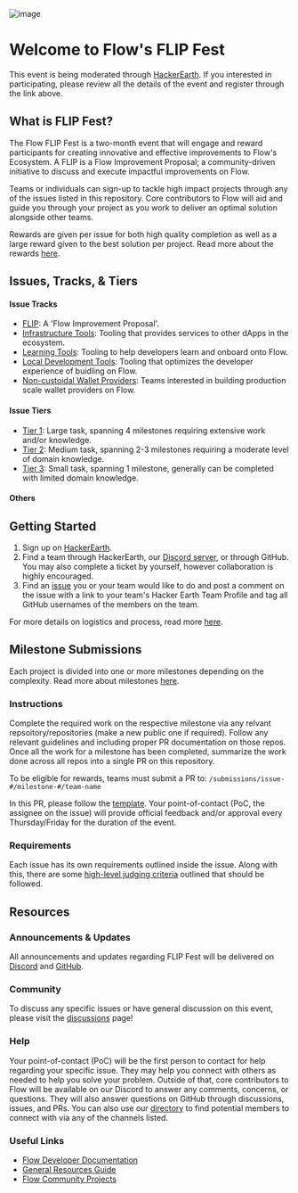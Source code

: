 ![image](https://user-images.githubusercontent.com/8709330/133093074-c64a6a04-3ee6-42d3-837d-d75ab9328a20.png)

# Welcome to Flow's FLIP Fest

This event is being moderated through [HackerEarth](https://www.hackerearth.com/challenges/hackathon/flip-fest/). If you interested in participating, please review all the details of the event and register through the link above.

## What is FLIP Fest?

The Flow FLIP Fest is a two-month event that will engage and reward participants for creating innovative and effective improvements to Flow's Ecosystem. A FLIP is a Flow Improvement Proposal; a community-driven initiative to discuss and execute impactful improvements on Flow.

Teams or individuals can sign-up to tackle high impact projects through any of the issues listed in this repository. Core contributors to Flow will aid and guide you through your project as you work to deliver an optimal solution alongside other teams.

Rewards are given per issue for both high quality completion as well as a large reward given to the best solution per project. Read more about the rewards [here](https://www.hackerearth.com/challenges/hackathon/flip-fest/#prizes).

## Issues, Tracks, & Tiers

#### Issue Tracks

- [FLIP](https://github.com/onflow/flip-fest/issues?q=is%3Aopen+is%3Aissue+label%3AFLIP): A 'Flow Improvement Proposal'.
- [Infrastructure Tools](https://github.com/onflow/flip-fest/issues?q=is%3Aopen+is%3Aissue+label%3A%22Infrastructure+Tools%22): Tooling that provides services to other dApps in the ecosystem.
- [Learning Tools](https://github.com/onflow/flip-fest/issues?q=is%3Aopen+is%3Aissue+label%3A%22Learning+Tools%22): Tooling to help developers learn and onboard onto Flow.
- [Local Development Tools](https://github.com/onflow/flip-fest/issues?q=is%3Aopen+is%3Aissue+label%3A%22Local+Development+Tools%22): Tooling that optimizes the developer experience of buidling on Flow.
- [Non-custoidal Wallet Providers](https://github.com/onflow/flip-fest/issues?q=is%3Aopen+is%3Aissue+label%3A%22Non-custodial+Wallet+Providers%22): Teams interested in building production scale wallet providers on Flow.

#### Issue Tiers

- [Tier 1](https://github.com/onflow/flip-fest/issues?q=is%3Aopen+is%3Aissue+label%3A%22Tier+1%22): Large task, spanning 4 milestones requiring extensive work and/or knowledge.
- [Tier 2](https://github.com/onflow/flip-fest/issues?q=is%3Aopen+is%3Aissue+label%3A%22Tier+2%22): 
Medium task, spanning 2-3 milestones requiring a moderate level of domain knowledge.
- [Tier 3](https://github.com/onflow/flip-fest/issues?q=is%3Aopen+is%3Aissue+label%3A%22Tier+3%22): 
Small task, spanning 1 milestone, generally can be completed with limited domain knowledge.

#### Others

## Getting Started

1. Sign up on [HackerEarth](https://www.hackerearth.com/challenges/hackathon/flip-fest/).
2. Find a team through HackerEarth, our [Discord server](https://discord.com/channels/613813861610684416/885732336052871188), or through GitHub. You may also complete a ticket by yourself, however collaboration is highly encouraged. 
3. Find an [issue](https://github.com/onflow/flip-fest/issues) you or your team would like to do and post a comment on the issue with a link to your team's Hacker Earth Team Profile and tag all GitHub usernames of the members on the team.

For more details on logistics and process, read more [here](https://www.hackerearth.com/challenges/hackathon/flip-fest/custom-tab/getting-started/#Getting%20Started).

## Milestone Submissions

Each project is divided into one or more milestones depending on the complexity. Read more about milestones [here](https://www.hackerearth.com/challenges/hackathon/flip-fest/#prizes).

### Instructions

Complete the required work on the respective milestone via any relvant repsoitory/repositories (make a new public one if required). Follow any relevant guidelines and including proper PR documentation on those repos. Once all the work for a milestone has been completed, summarize the work done across all repos into a single PR on this repository.

To be eligible for rewards, teams must submit a PR to:
`/submissions/issue-#/milestone-#/team-name`

In this PR, please follow the [template](https://github.com/onflow/flip-fest/blob/main/resources/pr-template.md). Your point-of-contact (PoC, the assignee on the issue) will provide official feedback and/or approval every Thursday/Friday for the duration of the event.

### Requirements

Each issue has its own requirements outlined inside the issue. Along with this, there are some [high-level judging criteria](https://github.com/onflow/flip-fest/blob/main/resources/judging-criteria.md) outlined that should be followed.

## Resources

### Announcements & Updates

All announcements and updates regarding FLIP Fest will be delivered on [Discord](https://discord.com/invite/86h3jGW8) and [GitHub](https://github.com/onflow/flip-fest/discussions).

### Community

To discuss any specific issues or have general discussion on this event, please visit the [discussions](https://github.com/onflow/flip-fest/discussions) page!

### Help

Your point-of-contact (PoC) will be the first person to contact for help regarding your specific issue. They may help you connect with others as needed to help you solve your problem. Outside of that, core contributors to Flow will be available on our Discord to answer any comments, concerns, or questions. They will also answer questions on GitHub through discussions, issues, and PRs. You can also use our [directory](https://github.com/onflow/flip-fest/blob/main/resources/flow-team-directory.csv) to find potential members to connect with via any of the channels listed.

### Useful Links

- [Flow Developer Documentation](https://docs.onflow.org/)
- [General Resources Guide](https://docs.google.com/document/d/1VXStCyTYRjGNCzTBUW9JAgVenfvLghKq3iMGkMlmroU/edit#heading=h.qpn9u6p0l5y7)
- [Flow Community Projects](https://www.flowverse.co/)
